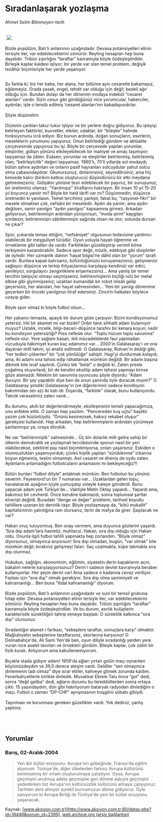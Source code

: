 # Sıradanlaşarak yozlaşma

*Ahmet Selim Bilinmeyen-tarih*

<div>
 <font>
  <img border="0" height="1" src="/web/20050127010817im_/http://www.aksiyon.com.tr/images/blank.gif"/>
 </font>
 <font class="content">
  <p>
   <img border="0" hspace="5" src="http://web.archive.org/web/20050127010817im_/http://www.aksiyon.com.tr/resim/521/56.jpg" vspace="5"/>
  </p>
 </font>
 <font class="content">
  Bizde popülizm, Batı'lı anlamının uzağındadır. Devasa potansiyelleri elinin tersiyle iter, var edebileceklerini sömürür. Reyting hesapları hep buna dayalıdır. Tribün zıpırlığını “taraftar” kavramıyla böyle özdeşleştirdiler.
  <br>
   Birleşik kaplar kaidesi işliyor; bir yerde var olan temel problem, değişik tezâhür biçimleriyle her yerde yaşanıyor.
  </br>
 </font>
 <br/>
 <p>
  <font class="content">
   Şu farkla ki; biz her kaba, her alana, her bölüme aynı cesaretle bakamayız, eğilemeyiz. Orada yasak, engel, tehdit var olduğu için değil; bedeli ağır olduğu için. Bundan dolayı da her dönemin modaya indeksli “cesaret alanları” vardır. Sizin cesur gibi gördüğünüz nice yorumcular, haberciler, aydınlar; işte o tensib edilmiş ‘cesaret alanları’nın kabadayısıdırlar.
   <br>
    <br>
     Şöyle düşünelim:
     <br>
      <br/>
      Düzenin çarkları takur tukur işliyor ve bir yerlere doğru gidiyoruz. Bu işleyişi belirleyen faktörler, kuvvetler, etkiler, odaklar; bir “bileşke” halinde fonksiyonunu icrâ ediyor. Biz bunun ardında, doğan sonuçların, eserlerin, meselelerin yorumunu yapıyoruz. Onun belirlediği gündem ve aktüalite çerçevesinde yapıyoruz bu işi. Böyle bir çerçevede yapılan yorumlar, eleştiriler, gidişin yönünü etkileyebilecek bir mahiyet ve amaç taşımıyor; taşıyamaz da zâten. Esâsen; yorumlar ve eleştiriler belirlenmiş; belirlenmiş olan, “belirleyicilik” değeri taşıyamaz. 1960'lı, 70'li yıllarda sol modaydı; bütün sahne aydınları ve onların pasif hayranları solcuydular yahut solcu olma çabasındaydılar. Okunursunuz, dinlenirsiniz, seyredilirsiniz; ama hiç kimsede kalıcı (birikim katkısı oluşturucu) düşündürücü bir etki meydana getiremezsiniz. Gidişâtın yönüne tesir edebilecek bir payınız, bir sunuşunuz, bir üretiminiz olamaz. “Yanılmışız” itiraflarını hatırlayın. Bir insan 10 yıl 15-20 yıl boyunca yanılır mı? Böyle bir hatâ târifi var mı? Düşünmedin, düşünce üretmedin ki yanılasın. Temel tercihiniz yanlıştı; fakat bu, “rasyonel-fikri” bir mesele olmaktan çok, nefsâni bir meseledir. Aydın da yanılır; ama aydın değilsen, senin yanılgın “aydın yanılgısı” kapsamına girmez. Arkadan geliyorsun, belirlenmişin ardından yürüyorsun, “moda-prim” kaygıları içindesin; belirlenmişin sâbitlenmişin sağında olsan ne olur, solunda dursan ne çıkar?
      <br/>
      <br/>
      Spor, yukarıda temas ettiğim, “nefsâniyet” olgusunun tedavisine yardımcı olabilecek bir meşguliyet türüdür. Oyun yoluyla hayatı öğrenme ve örnekleme gibi tatları da vardır. Farklılıkları güzelleştirip verimli kılma terbiyesini kazandırabilir. Sadece spor değil, müzik, edebiyat gibi disiplinler de öyledir. Her uzmanlık dalının ‘hayat bilgisi’ne dâhil olan bir “yorum” tarafı vardır. Bunlara kapalı kalırsanız, bütünlüğünüzü koruyamazsınız; gelişmenizi sağlayıcı düşünce ve terkip ihtiyaçlarınızı karşılayıp kendinizi var edici, yenileyici, sorgulayıcı zenginliklere erişemezsiniz... Ama yanlış bir temel tercihin takipçisi olmayı seçmişseniz, belirlenmişlerin biçtiği rolü bir metal elbise gibi giyinmişseniz; uzaktan kumandalı bir robot misâli gelip geçersiniz, her alandan, her hayat sahnesinden... Yeni bir yanılgı dönemine geçerken bir önceki yanılgınızı itiraf edersiniz. Zincirin halkaları böylece uzayıp gider.
      <br/>
      <br/>
      Böyle spor olmaz ki böyle futbol olsun...
      <br/>
      <br/>
      Her yabancı temasta, apaçık bir durum göze çarpıyor: Bizim kondisyonumuz yetersiz. Irkî bir akamet mi var bizde? Onbir tane sıhhatli adam bulamıyor muyuz? Ustalık, incelik, bilgi-beceri-düşünce tarafını bir kenara koyun; nedir bu kondisyon yetersizliği? Pres nefesle olur. “Toplu hücum toplu savunma” nefesle olur. Yere sağlam basan, ikili mücadelelerde faul yapmadan vücuduyla hâkimiyet kuran kaç adamımız var... 2000'in Galatasaray'ı ve ona dayanan millî takım, iyi analiz edilmedi. O Galatasaray, Rıdvan'ın dediği gibi, “her tedbiri çökerten” bir “çok yönlülüğe” sahipti. Hagi'yi durdurmak kolaydı; ama, iki adamı ona tahsis edip rahatlamak mümkün değildi. Bir adamı başına dikmek bile israf sayılırdı. Çünkü tek “bela!” o değildi ki. Zaten presle çoğalmış oluyorlardı, bir de kendini eksiltip adam tahsisi yapmayı kimse göze alamazdı. Nitekim bir savunma oyuncusu şöyle diyordu: “Adam duruyor. Bir şey yapabilir diye ben de onun yanında öyle duracak mıyım?” O Galatasaray şimdiki Galatasaray'ın (ve diğerlerinin) sadece kondisyon bakımından (en az) iki katı idi. Dışarıda, “farklılık” olarak, bunu kullanıyordu. Teknik verasetimiz zaten vardı...
      <br/>
      <br/>
      Bu durumu, akıllı bir değerlendirmeyle, ekolleşmenin temeli yapacağımıza, onu enfekte ettik. O zaman hep yazdım. “Pencereden kuş uçtu” başlıklı yazım çok hüzünlüydü. “Önünü kesmezsek, haksız rekabet oluşur” gerekçesi kullanıldı. Hep arkadan, hep belirlenmişlerin ardından yürümeye şartlanmışız ya; oraya döndük.
      <br/>
      <br/>
      Ne var “belirlenmişlik” sahnesinde... Üç bin dolarlık milli gelire sahip bir ülkenin demokratik ve yozlaşmalı tecrübesinde sporun nasıl bir yeri olabilecekse, sektörel pay nasıl biçimleniyorsa, onları yaşarsınız. Eskiden o olumsuzlukları yaşamıyorduk; çünkü kişilik yapıları “sürüklenme” icbarına boyun eğmemiş, teslim olmamıştı. Asıl cesaret ve direniş de oydu zaten. Aydınların anlamadığını futbolcuların anlamasını mı bekleyeceğiz?!
      <br/>
      <br/>
      Bütün bunları “futbol diliyle” anlatmak mümkün. Ben futbolun bu yönünü severim. Feyeenord'un bir 7 numarası var... Uzaklardan gelen topu, havalanarak ayağının içiyle yumuşatıp voleyle kaleye gönderdi. Bunu yapacak adam yok Türkiye'de... Vaktiyle Metin Oktay yapardı... Yapardı ama, bakımsız bir cevherdi. Önce kendine bakmazdı, sonra toplumsal şartlar elverişli değildi. Buradaki “denge ve değer” problemi, tarihsel boyutlu tahlillere uzanan bir derinlik taşır. Böyle yozlaşmayıp da, “kötü mukallit” kapitalizminin yalınlığına ram olursanız, terör de mafya da girer. Şaşılacak ne var?
      <br/>
      <br/>
      Hakan oruç tutuyormuş. Ben onay vermem, ama duyunca gözlerim yaşardı. 'Sıra dışı adam'lara hasretiz, muhtacız. Hakan, sıra dışı olduğu için Hakan oldu. Onunla ilgili futbol tahlili yapmakta hep zorlandım. “Böyle olmaz” diyorsunuz, olmayınca arıyorsun! Sıra dışı olmadan, bugün, “var olmak” bile mümkün değil; bırakınız gelişmeyi falan. Saç uzatmakla, küpe takmakla sıra dışı olunmaz.
      <br/>
      <br/>
      Hukukun, sağlığın, ekonominin, eğitimin, siyasetin derin kapaklarını açın; bakalım nelerle karşılaşıyorsunuz? Derin'i sadece devlet kavramıyla beraber kullanıyorlar. Her şeyin derini var! Ama sadece o kadarına cevaz veriliyor. Fazlası için “sıra dışı” olmak gerekiyor. Sıra dışı olma samimiyeti ve kahramanlığı... Ben buna “itidal kahramanlığı” diyorum.
      <br/>
      <br/>
      Bizde popülizm, Batı'lı anlamının uzağındadır ve suni bir temsil grubuna hitap eder. Devasa potansiyelleri elinin tersiyle iter, var edebileceklerini sömürür. Reyting hesapları hep buna dayalıdır. Tribün zıpırlığını “taraftar” kavramıyla böyle özdeşleştirdiler. Ve bu durum, asırlık kulüplerin karakteristik sürekliliğini tahrip etmeye başladı. O süreklilik kalkınca “sıra dışı” olursunuz.
      <br/>
      <br/>
      Sıradanlığın alamet-i farikası, “sebeplere taraftar, sonuçlara karşı” olmaktır. Mağlubiyetin sebeplerine taraftarsınız, skorlarına karşısınız! O Dolmabahçe'de, Ali Sami Yen'de ben, oyun diliyle sıradanlığı yerden yere vuran nice asalet tavırları ve örnekleri gördüm. Bileşik kaplar, çok zalim bir fizik kuralı. Anlıyorum ama kabullenemiyorum.
      <br/>
      <br/>
      Bıçakla stada gidiyor adam! 1959'da ağları yırtan golün maçı oynarken köyümüzdeydim ve 39,5 derece ateşim vardı. Geldiler “sen olmayınca dinlemenin tadı olmaz” diye ısrar ettiler, kahveye gitmek zorunda kaldım. Fenerbahçelilerle birlikte dinledik. Muvakkar Ekrem Talu önce “gol” dedi, sonra “değil galiba” dedi, ağların durumu bu tereddütlerden sonra ortaya çıktı. 15 yaşındaydım, dün gibi hatırlıyorum bataryalı radyodan dinlediğim o maçı. Futbol o zaman “DP-CHP” ayrışmasının hoşgörü sübabı gibiydi.
      <br/>
      <br/>
      Taşınması ve korunması gereken güzellikler vardı. Yok dediniz, yanlış yaptınız.
      <br/>
     </br>
    </br>
   </br>
  </font>
 </p>
</div>


## Yorumlar

### Barış, 02-Aralık-2004
> Yen ibir kültür erozyonu: 
> Avrupa'nın göbeğinde, Fransa'da eğitim alıyorum. Türkiye'de, diğer ülkelerden farksız Avrupa kültürünü benimsemiş bir ortam oluşturulmaya çalışılıyor. Oysa, Avrupa geçmişini unutmuş adeta geçmişine geri dönme aşkıyla geçmişini yadederken biz Avrupa'nın kültürsüzlük kültürünü almaya çalışıyoruz. Tarihten ders almıyor sürekli burnumuzun dikine gidiyoruz. Öyle sanıyorum ki Avrupa Birliği ile Türkiye'de yeni bir kültür erozyonu yaşanacak.

Kaynak: [www.aksiyon.com.tr](http://www.aksiyon.com.tr:80/detay.php?id=18446&yorum_id=2395), [web.archive.org (arşiv bağlantısı)](http://web.archive.org/web/20050127010817/http://www.aksiyon.com.tr:80/detay.php?id=18446&yorum_id=2395)
